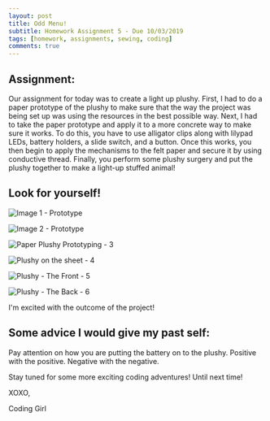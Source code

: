 ```yaml
---
layout: post
title: Odd Menu! 
subtitle: Homework Assignment 5 - Due 10/03/2019
tags: [homework, assignments, sewing, coding]
comments: true
---
```


## Assignment: 
Our assignment for today was to create a light up plushy. First, I had to do a paper prototype of the plushy to make sure that the way the project was being set up was using the resources in the best possible way. Next, I had to take the paper prototype and apply it to a more concrete way to make sure it works. To do this, you have to use alligator clips along with lilypad LEDs, battery holders, a slide switch, and a button. Once this works, you then begin to apply the mechanisms to the felt paper and secure it by using conductive thread. Finally, you perform some plushy surgery and put the plushy together to make a light-up stuffed animal!

## Look for yourself!

![Image 1 - Prototype](https://nicollemac17.github.io/img/IMG-2415.JPG)

![Image 2 - Prototype](https://nicollemac17.github.io/img/IMG-2416.JPG)

![Paper Plushy Prototyping - 3](https://nicollemac17.github.io/img/IMG-2417.JPG)

![Plushy on the sheet - 4](https://nicollemac17.github.io/img/IMG-2418.JPG)

![Plushy - The Front - 5](https://nicollemac17.github.io/img/IMG-2422.JPG)

![Plushy - The Back - 6](https://nicollemac17.github.io/img/IMG-2421.JPG)

I'm excited with the outcome of the project! 

## Some advice I would give my past self:
Pay attention on how you are putting the battery on to the plushy. Positive with the positive. Negative with the negative.

Stay tuned for some more exciting coding adventures! Until next time! 

XOXO, 

Coding Girl


